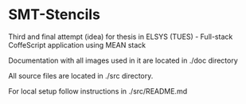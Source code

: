 # SMT-Stencils
Third and final attempt (idea) for thesis in ELSYS (TUES) - Full-stack CoffeScript application using MEAN stack

Documentation with all images used in it are located in ./doc directory

All source files are located in ./src directory.

For local setup follow instructions in ./src/README.md 
